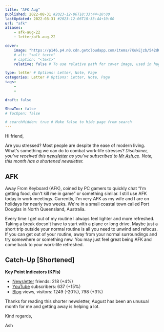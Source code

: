```yaml
---
title: "AFK Aug"
published: 2022-08-31 #2023-12-06T18:33:44+10:00
lastUpdated: 2022-08-31 #2023-12-06T18:33:44+10:00
url: "afk"
aliases:
    - afk-aug-22
    - letter/afk-aug-22

cover:
    image: "https://p146.p4.n0.cdn.getcloudapp.com/items/7KukEjzb/542d09f4-3397-4609-aae8-b87819bfd8fa.jpeg?v=a2317c637f99a8c307ff1641087f7420"
    # alt: "<alt text>"
    # caption: "<text>"
    relative: false # To use relative path for cover image, used in hugo Page-bundles 

type: letter # Options: Letter, Note, Page
categories: Letter # Options: Letter, Note, Page
tags:
    - 
    - 

draft: false

ShowToc: false
# TocOpen: false

# searchHidden: true # Make false to hide page from search
---
```


Hi friend,

Are you stressed? Most people are despite the ease of modern living. What's something we can do to combat work-life stresses? *Disclaimer, you’ve received this [newsletter](https://mrash.co/newsletters) as you’ve subscribed to [Mr Ash.co](https://mrashleyball.com/). Note, this month has a shortened newsletter.*

## AFK

Away From Keyboard (AFK), coined by PC gamers to quickly chat “I’m getting food, don't kill me in game” or something similar. I still use AFK today in work meetings. Currently, I'm very AFK as my wife and I are on holidays for nearly two weeks. We're in a small coastal town called Port Douglas in North Queensland, Australia.

Every time I get out of my routine I always feel lighter and more refreshed. Taking a break doesn't have to start with a plane or long drive. Maybe just a short trip outside your normal routine is all you need to unwind and refocus. If you can get out of your routine, away from your normal surroundings and try somewhere or something new. You may just feel great being AFK and come back to your work-life refreshed.

## Catch-Up [Shortened]

**Key Point Indicators (KPIs)**

- [Newsletter](https://mrash.co/newsletters) friends: 218 (+4%)
- [YouTube](https://youtube.com/mrashleyball) subscribers: 637 (+15%)
- [Blog](https://mrashleyball.com/blog/) views, visitors: 1249 (-20%), 798 (+3%)

Thanks for reading this shorter newsletter, August has been an unusual month for me and getting away is helping a lot. 

Kind regards,

Ash